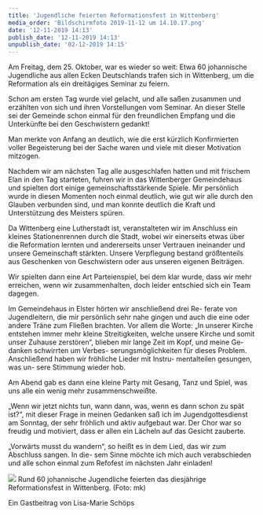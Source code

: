 ```yaml
---
title: 'Jugendliche feierten Reformationsfest in Wittenberg'
media_order: 'Bildschirmfoto 2019-11-12 um 14.10.17.png'
date: '12-11-2019 14:13'
publish_date: '12-11-2019 14:13'
unpublish_date: '02-12-2019 14:15'
---
```


Am Freitag, dem 25. Oktober, war es wieder so weit: Etwa 60 johannische Jugendliche aus allen Ecken Deutschlands trafen sich in Wittenberg, um die Reformation als ein dreitägiges Seminar zu feiern.

Schon am ersten Tag wurde viel gelacht, und alle saßen zusammen und erzählten von sich und ihren Vorstellungen vom Seminar. An dieser Stelle sei der Gemeinde schon einmal für den freundlichen Empfang und die Unterkünfte bei den Geschwistern gedankt!

Man merkte von Anfang an deutlich, wie die erst kürzlich Konfirmierten voller Begeisterung bei der Sache waren und viele mit dieser Motivation mitzogen.

Nachdem wir am nächsten Tag alle ausgeschlafen hatten und mit frischem Elan in den Tag starteten, fuhren wir in das Wittenberger Gemeindehaus und spielten dort einige gemeinschaftsstärkende Spiele. Mir persönlich wurde in diesen Momenten noch einmal deutlich, wie gut wir alle durch den Glauben verbunden sind, und man konnte deutlich die Kraft und Unterstützung des Meisters spüren.

Da Wittenberg eine Lutherstadt ist, veranstalteten wir im Anschluss ein kleines Stationenrennen durch die Stadt, wobei wir einerseits etwas über die Reformation lernten und andererseits unser Vertrauen ineinander und unsere Gemeinschaft stärkten. Unsere Verpflegung bestand größtenteils aus Geschenken von Geschwistern oder aus unseren eigenen Beiträgen.

Wir spielten dann eine Art Parteienspiel, bei dem klar wurde, dass wir mehr erreichen, wenn wir zusammenhalten, doch leider entschied sich ein Team dagegen.

Im Gemeindehaus in Elster hörten wir anschließend drei Re- ferate von Jugendleitern, die mir persönlich sehr nahe gingen und auch die eine oder andere Träne zum Fließen brachten. Vor allem die Worte: „In unserer Kirche entstehen immer mehr kleine Streitigkeiten, welche unsere Kirche und somit unser Zuhause zerstören“, blieben mir lange Zeit im Kopf, und meine Ge- danken schwirrten um Verbes- serungsmöglichkeiten für dieses Problem. Anschließend haben wir fröhliche Lieder mit Instru- mentalteilen gesungen, was un- sere Stimmung wieder hob.

Am Abend gab es dann eine kleine Party mit Gesang, Tanz und Spiel, was uns alle ein wenig mehr zusammenschweißte.

„Wenn wir jetzt nichts tun, wann dann, was, wenn es dann schon zu spät ist?“, mit dieser Frage in meinen Gedanken saß ich im Jugendgottesdienst am Sonntag, der sehr fröhlich und aktiv aufgebaut war. Der Chor war so freudig und motiviert, dass er allen ein Lächeln auf das Gesicht zauberte.

„Vorwärts musst du wandern“, so heißt es in dem Lied, das wir zum Abschluss sangen. In die- sem Sinne möchte ich mich auch verabschieden und alle schon einmal zum Refofest im nächsten Jahr einladen!

![](https://smh-gemeinden.de/user/pages/02.news/16.jugendliche-feierten-reformationsfest-in-wittenberg/Bildschirmfoto%202019-11-12%20um%2014.10.17.png)
Rund 60 johannische Jugendliche feierten das diesjährige Reformationsfest in Wittenberg.
(Foto: mk)

Ein Gastbeitrag von Lisa-Marie Schöps
